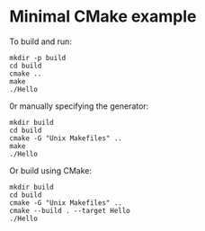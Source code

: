# Minimal CMake example

To build and run:

```
mkdir -p build
cd build
cmake ..
make
./Hello
```

0r manually specifying the generator:

```
mkdir build
cd build
cmake -G "Unix Makefiles" ..
make
./Hello
```

Or build using CMake:

```
mkdir build
cd build
cmake -G "Unix Makefiles" ..
cmake --build . --target Hello
./Hello
```
